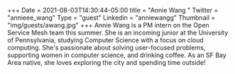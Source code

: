 +++
Date = 2021-08-03T14:30:44-05:00
title = "Annie Wang "
Twitter = "annieee_wang"
Type = "guest"
Linkedin = "anniewangg"
Thumbnail = "img/guests/awang.jpg"
+++
Annie Wang is a PM intern on the Open Service Mesh team this summer. She is an incoming junior at the University of Pennsylvania, studying Computer Science with a focus on cloud computing. She's passionate about solving user-focused problems, supporting women in computer science, and drinking coffee. As an SF Bay Area native, she loves exploring the city and spending time outside!


